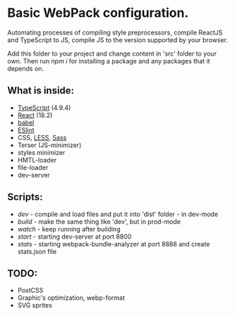 # Basic WebPack configuration.

Automating processes of compiling style preprocessors, compile ReactJS
and TypeScript to JS, compile JS to the version supported by your browser.

Add this folder to your project and change content in 'src' folder to your own. 
Then run *npm i* for installing a package and any packages that it depends on.

## What is inside:

- [TypeScript](https://www.typescriptlang.org/) (4.9.4)
- [React](https://reactjs.org/) (18.2)
- [babel](https://babeljs.io/)
- [ESlint](https://eslint.org/)
- CSS, [LESS](https://lesscss.org/), [Sass](https://sass-lang.com/)
- Terser (JS-minimizer)
- styles minimizer
- HMTL-loader
- file-loader
- dev-server

## Scripts:

- *dev* - compile and load files and put it into 'dist' folder - in dev-mode
- *build* - make the same thing like 'dev', but in prod-mode
- *watch* - keep running after building
- *start* - starting dev-server at port 8800
- *stats* - starting webpack-bundle-analyzer at port 8888 and create stats.json file

## TODO:

- PostCSS
- Graphic's optimization, webp-format
- SVG sprites